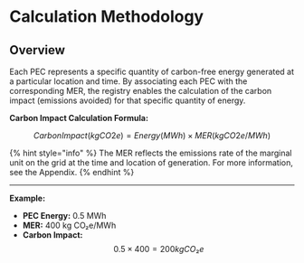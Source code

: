 # Calculation Methodology

## **Overview**

Each PEC represents a specific quantity of carbon-free energy generated at a particular location and time. By associating each PEC with the corresponding MER, the registry enables the calculation of the carbon impact (emissions avoided) for that specific quantity of energy.

**Carbon Impact Calculation Formula:**

$$
Carbon Impact (kg CO2e)=Energy (MWh)×MER (kg CO2e/MWh)
$$

{% hint style="info" %}
The MER reflects the emissions rate of the marginal unit on the grid at the time and location of generation. For more information, see the Appendix.
{% endhint %}

***

**Example:**

* **PEC Energy:** 0.5 MWh
* **MER:** 400 kg CO₂e/MWh
* **Carbon Impact:** $$0.5×400=200 kg CO₂e$$
